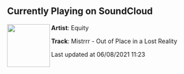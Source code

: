 ## Currently Playing on SoundCloud

[<img align="left" width="100" src="https://i1.sndcdn.com/artworks-RsRR4pH0q9cgizYs-aYiJXA-t500x500.jpg">](https://soundcloud.com/equitycollective/mistrrr-out-of-place-in-a-lost-reality)

**Artist**: Equity 

**Track**: Mistrrr - Out of Place in a Lost Reality

Last updated at 06/08/2021 11:23

